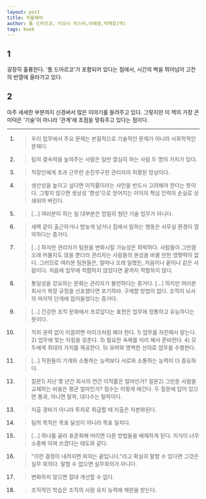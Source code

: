 ```yaml
---
layout: post
title: 피플웨어
author: 톰 드마르코, 티모시 리스터,이해영,박재호(역)
tags: book
---
```


## 1
굉장히 훌륭한다. '톰 드마르코'가 포함되어 있다는 점에서, 시간의 벽을 뛰어넘어 고전의 반열에 올라가고 있다.

## 2
아주 세세한 부분까지 신경써서 많은 이야기를 들려주고 있다. 그렇지만 이 책의 가장 큰 미덕은 '기술'이 아니라 '관계'에 초점을 맞춰주고 있다는 점이다.

- - -

1. > 우리 업무에서 주요 문제는 본질적으로 기술적인 문제가 아니라 사회학적인 문제다.

2. > 팀의 결속력을 높여주는 사람은 일만 열심히 하는 사람 두 명의 가치가 있다.

3. > 직장인에게 초과 근무란 순진무구한 관리자의 허황된 망상이다.

4. > 생산성을 높이고 싶다면 이직률이라는 사안을 반드시 고려해야 한다는 뜻이다. 그렇지 않으면 생상성 '향상'으로 얻어지는 이익의 핵심 인력의 손실로 상쇄되어 버린다.

5. > [...] 여러분이 하는 일 대부분은 엄밀히 첨단 기술 업무가 아니다.

6. > 새벽 같이 출근하거나 밤늦게 남거나 집에서 일하는 행동은 사무실 환경이 열악하다는 증거다. 

7. > [...] 하지만 관리자가 팀원을 변화시킬 가능성은 희박하다. 사람들이 그만큼 오래 머물지도 않을 뿐더러 관리자는 사람들의 본성을 바꿀 만한 영향력이 없다. 그러므로 여러분 팀원들은, 얼마나 오래 일했든, 처음이나 끝이나 같은 사람이다. 처음에 업무에 적합하지 않았다면 끝까지 적합하지 않다.

9. > 통일성을 강요하는 문화는 관리자가 불안하다는 증거다. [...] 하지만 여러분 회사가 복장 규정을 선포했다면 포기하라. 구제할 방법이 없다. 조직이 뇌사의 마지막 단게에 접어들었다는 증거다.

10. > [...] 건강한 조직 문화에서 프로답다는 표현은 업무에 정통하고 유능하다는 뜻이다.

11. > 직위 권력 없이 이끌려면 마이크처럼 해야 한다. 1) 업무를 자진해서 맡는다. 2) 업무에 맞는 자질을 갖춘다. 3) 필요한 숙제를 미리 해서 준비한다. 4) 모두에게 최대의 가치를 제공한다. 5) 유머와 명백한 선의로 업무를 수행한다.

12. > [...] 직원들이 기계와 소통하는 능력보다 서로와 소통하는 능력이 더 중요하다.

13. > 질문1) 지난 몇 년간 회사의 연간 이직률은 얼마인가? 질문2) 그만둔 사람을 교체하는 비용은 평균 얼마인가? 점수는 이렇게 매긴다. 두 질문에 답이 있으면 통과, 아니면 탈락, 대다수는 탈락이다.

14. > 지출 경비가 아니라 투자로 취급할 때 지출은 자본화된다. 

15. > 팀의 목적은 목표 달성이 아니라 목표 일치다.

16. > [...] 하나를 골라 표준화해 버리면 다른 방법들을 배제하게 된다. 지식이 너무 소중해 아껴 쓰겠다는 태도와 같다.

17. > "이런 결정이 내려지면 회의는 끝입니다."라고 확실히 말할 수 있다면 그것은 실무 회의다. 말할 수 없으면 실무회의가 아니다. 

18. > 변화하지 않으면 절대 개선할 수 없다.

19. > 조직적인 학습은 조직의 사람 유지 능력에 제한을 받는다.
